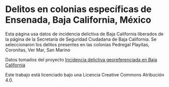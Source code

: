 # Delitos en colonias específicas de Ensenada, Baja California, México

Esta página usa datos de incidencia delictiva de Baja California liberados de la página de la Secretaría de Seguridad Ciudadana de Baja California.
Se seleccionaron los delitos presentes en las colonias Pedregal Playitas, Coronitas, Ver Mar, San Marino

Datos tomados del proyecto [Incidencia delictiva georeferenciada en Baja California](https://datamx.io/dataset/incidencia-delictiva-georeferenciada-en-baja-california)

Este trabajo está licenciado bajo una Licencia Creative Commons Atribución 4.0.



